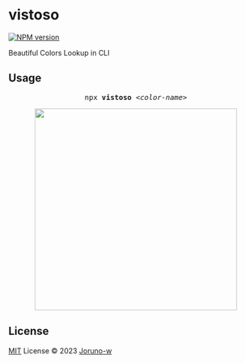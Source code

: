 # vistoso

[![NPM version](https://img.shields.io/npm/v/vistoso?color=a1b858&label=)](https://www.npmjs.com/package/vistoso)

Beautiful Colors Lookup in CLI

## Usage

<pre align='center'>
npx <b>vistoso</b> <em>&lt;color-name&gt;</em>
</pre>

<p align='center'><img src='https://github.com/Joruno-w/vistoso/assets/54349117/fb4b8630-b4b7-4ec2-b3d3-7e083509ce59' width='400' /></p>

## License
[MIT](./LICENSE) License © 2023 [Joruno-w](https://github.com/Joruno-w)
